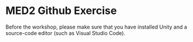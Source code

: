 # MED2 Github Exercise

Before the workshop, please make sure that you have installed Unity and a source-code editor (such as Visual Studio Code).
